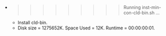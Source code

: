 * >>>>>>>>> Running inst-min-con-cld-bin.sh ...
  * Install cld-bin.
  * Disk size = 1275652K. Space Used = 12K. Runtime = 00:00:00:01.

